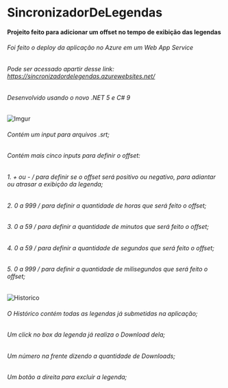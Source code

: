 # SincronizadorDeLegendas
#### Projeito feito para adicionar um offset no tempo de exibição das legendas

###### Foi feito o deploy da aplicação no Azure em um Web App Service
###### Pode ser acessado apartir desse link: https://sincronizadordelegendas.azurewebsites.net/

###### Desenvolvido usando o novo .NET 5 e C# 9

![Imgur](https://i.imgur.com/qO6XYJi.png)
###### Contém um input para arquivos .srt;
###### Contém mais cinco inputs para definir o offset:
###### 1. + ou - / para definir se o offset será positivo ou negativo, para adiantar ou atrasar a exibição da legenda;
###### 2. 0 a 999 / para definir a quantidade de horas que será feito o offset;
###### 3. 0 a 59 / para definir a quantidade de minutos que será feito o offset;
###### 4. 0 a 59 / para definir a quantidade de segundos que será feito o offset;
###### 5. 0 a 999 / para definir a quantidade de milisegundos que será feito o offset;
![Historico](https://i.imgur.com/SrzaU1w.png "Historico")
###### O Histórico contém todas as legendas já submetidas na aplicação;
###### Um click no box da legenda já realiza o Download dela;
###### Um número na frente dizendo a quantidade de Downloads;
###### Um botão a direita para excluir a legenda;
